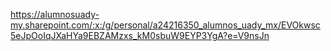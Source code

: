 https://alumnosuady-my.sharepoint.com/:x:/g/personal/a24216350_alumnos_uady_mx/EVOkwsc5eJpOoIqJXaHYa9EBZAMzxs_kM0sbuW9EYP3YgA?e=V9nsJn
